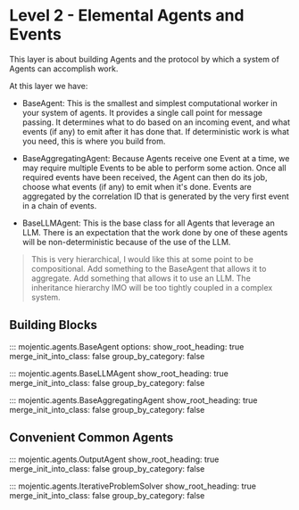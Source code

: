 # Level 2 - Elemental Agents and Events

This layer is about building Agents and the protocol by which a system of Agents can accomplish work.

At this layer we have:

- BaseAgent: This is the smallest and simplest computational worker in your system of agents. It provides a single call
  point for message passing. It determines what to do based on an incoming event, and what events (if any) to emit after
  it has done that. If deterministic work is what you need, this is where you build from.

- BaseAggregatingAgent: Because Agents receive one Event at a time, we may require multiple Events to be able to perform
  some action. Once all required events have been received, the Agent can then do its job, choose what events (if any)
  to emit when it's done. Events are aggregated by the correlation ID that is generated by the very first event in a
  chain of events.

- BaseLLMAgent: This is the base class for all Agents that leverage an LLM. There is an expectation that the work done
  by one of these agents will be non-deterministic because of the use of the LLM.

> This is very hierarchical, I would like this at some point to be compositional. Add something to the BaseAgent that
> allows it to aggregate. Add something that allows it to use an LLM. The inheritance hierarchy IMO will be too tightly
> coupled in a complex system.

## Building Blocks

::: mojentic.agents.BaseAgent
options:
  show_root_heading: true
  merge_init_into_class: false
  group_by_category: false

::: mojentic.agents.BaseLLMAgent
  show_root_heading: true
  merge_init_into_class: false
  group_by_category: false

::: mojentic.agents.BaseAggregatingAgent
  show_root_heading: true
  merge_init_into_class: false
  group_by_category: false

## Convenient Common Agents

::: mojentic.agents.OutputAgent
  show_root_heading: true
  merge_init_into_class: false
  group_by_category: false

::: mojentic.agents.IterativeProblemSolver
  show_root_heading: true
  merge_init_into_class: false
  group_by_category: false
